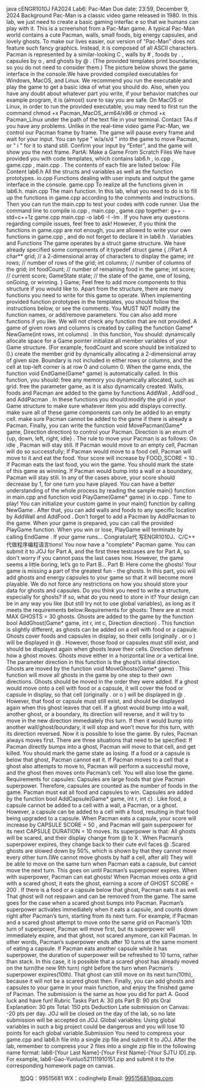 java cENGR1010J FA2024 Lab6: Pac-Man
Due date: 23:59, December 9, 2024
Background
Pac-Man is a classic video game released in 1980. In this lab, we just need to create a basic gaming
interfac e so that we humans can play with it.
This is a screenshot from a Pac-Man game. A typical Pac-Man world contains a cute Pacman, walls,
small foods, big energy capsules, and lovely ghosts.
To make our lives easier, our version of "Pac-Man" does not feature such fancy graphics. Instead, it is
composed of all ASCII characters. Pacman is represented by a similar-looking  C , walls by  # , foods
by  . , capsules by  o , and ghosts by  @ . (The provided templates print boundaries, so you do not
need to consider them.) The picture below shows the game interface in the console.We have provided compiled executables for Windows, MacOS, and Linux. We recommend you run
the executable and play the game to get a basic idea of what you should do. Also, when you have
any doubt about whatever part you write, if your behavior matches our example program, it is
(almost) sure to say you are safe.
On MacOS or Linux, in order to run the provided executable, you may need to first run the command
 chmod +x Pacman_MacOS_arm64/x86  or  chmod +x Pacman_Linux  under the path of the text file in your
terminal. Contact TAs if you have any problems.
Unlike in the real-time video game Pac-Man, we control our Pacman frame by frame. The game will
pause every frame and wait for your input. You can type " w/a/s/d " into the game to move Pacman,
or " i " for it to stand still. Confirm your input by “Enter”, and the game will show you the next frame.
PartA: Make a Game From Scratch
Files
We have provided you with code templates, which contains  lab6.h ,  io.cpp ,  game.cpp ,  main.cpp .
The contents of each file are listed below:
File Content
lab6.h All the structs and variables as well as the function prototypes.
io.cpp Functions dealing with user inputs and output the game interface in the console.
game.cpp To realize all the functions given in lab6.h.
main.cpp The main function.
In this lab, what you need to do is to fill up the functions in game.cpp according to the comments and
instructions. Then you can run the main.cpp to test your codes with code runner. Use the command
line to compile  io.cpp ,  main.cpp ,  game.cpp  together:
 g++ -std=c++1z game.cpp main.cpp -o lab6 -I -lm . If you have any questions regarding compile
issues, feel free to ask!
However, if you think the functions in  game.cpp  are not enough, you are allowed to write your
own functions in  game.cpp , and do not forget to declare it in  lab6.h .
Variables and Functions
The game operates by a  struct game  structure. We have already specified some components of it:typedef struct game {
//Part A
 char** grid; // a 2-dimensional array of characters to display the game;
 int rows; // number of rows of the grid;
 int columns; // number of columns of the grid;
 int foodCount; // number of remaining food in the game;
 int score; // current score;
 GameState state; // the state of the game, one of losing, onGoing, or winning.
} Game;
Feel free to add more components to this structure if you would like to.
Apart from the structure, there are many functions you need to write for this game to operate. When
implementing provided function prototypes in the templates, you should follow the instructions below,
or see the comments. You MUST NOT modify the function names, or add/remove parameters. You
can also add more functions if you like. We will not check any function that are not provided.
A game of given rows and columns is created by calling the function
 Game* NewGame(int rows, int columns) . In this function, You should:
dynamically allocate space for a Game pointer
initialize all member variables of your Game structure. (For example,  foodCount  and  score 
should be initialized to 0.)
create the member grid by dynamically allocating a 2-dimensional array of given size.
Boundary is not included in either rows or columns, and the cell at top-left corner is at row 0 and
column 0.
When the game ends, the function  void EndGame(Game* game)  is automatically called. In this function,
you should:
free any memory you dynamically allocated, such as grid.
free the parameter game, as it is also dynamically created.
Walls, foods and Pacman are added to the game by functions  AddWall ,  AddFood , and  AddPacman . In
these functions you should:modify the grid in your  Game  structure to make sure whatever item you add displays correctly.
make sure all of these game components can only be added to an empty cell.
make sure Pacman cannot be added to the game if there is already a Pacman.
Finally, you can write the function  void MovePacman(Game* game, Direction direction)  to control your
Pacman.  Direction  is an enum of  {up, down, left, right, idle}  . The rule to move your Pacman
is as follows:
On  idle , Pacman will stay still.
If Pacman would move to an empty cell, Pacman will do so successfully;
If Pacman would move to a food cell, Pacman will move to it and eat the food. Your score will
increase by  FOOD_SCORE = 10 . If Pacman eats the last food, you win the game. You should mark
the state of this game as winning.
If Pacman would bump into a wall or a boundary, Pacman will stay still.
In any of the cases above, your score should decrease by 1, for one turn you have played.
You can have a better understanding of the whole process by reading the sample  main()  function in
 main.cpp  and function  void PlayGame(Game* game)  in  io.cpp .
Time to play!
You can initialize your custom game in your  main()  function by calling  NewGame . After that, you can
add walls and foods to any specific location by  AddWall  and  AddFood . Don’t forget to add a Pacman
by AddPacman to the game.
When your game is prepared, you can call the provided  PlayGame  function. When you win or lose,
 PlayGame  will terminate by calling  EndGame .
If your game runs... Congratula代 写ENGR1010J、C/C++
代做程序编程语言tions! You now have a "complete" Pacman game. You can submit it to
JOJ for Part A, and the first three testcases are for Part A, so don't worry if you cannot pass the last
cases now. However, the game seems a little boring, let’s go to Part B...
Part B: Here come the ghosts!
Your game is missing a part of the greatest fun - the ghosts. In this part, you will add ghosts and
energy capsules to your game so that it will become more playable.
We do not force any restrictions on how you should store your data for ghosts and capsules. Do you
think you need to write a structure, especially for ghosts? If so, what do you need to store in it? Your
design can be in any way you like (but still try not to use global variables), as long as it meets the
requirements below:Requirements for ghosts:
There are at most  MAX GHOSTS = 30  ghosts.
Ghosts are added to the game by the function
 bool AddGhost(Game* game, int r, int c, Direction direction) .
This function is slightly different, as ghosts can be added on a cell with food or a capsule.
Ghosts cover foods and capsules in display, so their cells (originally  .  or  o ) will be
displayed in  @ . However, those food or capsules must still exist, and should be displayed
again when ghosts leave their cells.
 Direction  defines how a ghost moves. Ghosts move either in a horizontal line or a vertical
line. The parameter  direction  in this function is the ghost’s initial direction.
Ghosts are moved by the function  void MoveGhosts(Game* game) .
This function will move all ghosts in the game by one step to their own directions.
Ghosts should be moved in the order they were added.
If a ghost would move onto a cell with food or a capsule, it will cover the food or capsule in
display, so that cell (originally  .  or  o ) will be displayed in  @ . However, that food or capsule
must still exist, and should be displayed again when this ghost leaves that cell.
If a ghost would bump into a wall, another ghost, or a boundary, its direction will reverse,
and it will try to move in the new direction immediately this turn. If then it would bump into
another wall/ghost/boundary, it will stop and won’t move for this turn, with its direction
reversed.
Now it is possible to lose the game. By rules, Pacman always moves first. There are three situations
that need to be specified:
If Pacman directly bumps into a ghost, Pacman will move to that cell, and get killed. You should
mark the game state as losing.
If a food or a capsule is below that ghost, Pacman cannot eat it.
If Pacman moves to a cell that a ghost also attempts to move to, Pacman will perform a
successful move, and the ghost then moves onto Pacman’s cell. You will also lose the game.
Requirements for capsules:
Capsules are large foods that give Pacman superpower. Therefore, capsules are counted as the
number of foods in the game. Pacman must eat all food and capsules to win.
Capsules are added by the function  bool AddCapsule(Game* game, int r, int c) . Like food, a
capsule cannot be added to a cell with a wall, a Pacman, or a ghost. However, a capsule can be
added to a cell with a food, resulting in that food being upgraded to a capsule.
When Pacman eats a capsule, your score will increase by  CAPSULE SCORE = 50 , and Pacman will
gain superpower for its next  CAPSULE DURATION = 10  moves. Its superpower is that:
All ghosts will be scared, and their display change from  @  to  X . When Pacman’s
superpower expires, they change back to their cute evil faces  @ .Scared ghosts are slowed down by 50%, which is shown by that they cannot move every
other turn.(We cannot move ghosts by half a cell, after all) They will be able to move on the
same turn when Pacman eats a capsule, but cannot move the next turn. This goes on until
Pacman’s superpower expires.
When with superpower, Pacman can eat ghosts! When Pacman moves onto a grid with a
scared ghost, it eats the ghost, earning a score of  GHOST SCORE = 200 . If there is a food or a
capsule below that ghost, Pacman eats it as well. That ghost will not respawn and can be
removed from the game. The same goes for the case when a scared ghost bumps into
Pacman.
Pacman’s superpower activates immediately when it eats a capsule, and counts down right after
Pacman’s turn, starting from its next turn. For example, if Pacman and a scared ghost attempt to
move onto the same grid on Pacman’s 10th turn of superpower, Pacman will move first, but its
superpower will immediately expire, and that ghost, not scared anymore, can kill Pacman. In
other words, Pacman’s superpower ends after 10 turns at the same moment of eating a capsule.
If Pacman eats another capsule while it has superpower, the duration of superpower will be
refreshed to 10 turns, rather than stack. In this case, it is possible that a scared ghost has
already moved on the turn(the new 9th turn) right before the turn when Pacman’s superpower
expires(10th). That ghost can still move on its next turn(10th), because it will not be a scared
ghost then.
Finally, you can add ghosts and capsules to your game in your main function, and enjoy the finished
game of Pacman. The submission is the same as how you did for part A. Good luck and have fun!
Rubric
Tasks
Part A: 30 pts
Part B: 90 pts
Oral Explanation: 30 pts
Total: 150 pts
Deduction
Late submission on Canvas: -20 pts per day. JOJ will be closed on the day of the lab, so no late
submission will be accepted on JOJ.
Global variables: Using global variables in such a big project could be dangerous and you will
lose 10 points for each global variable.Submission
You need to compress your  game.cpp  and  lab6.h  file into a single zip file and submit it to JOJ.
After the lab, remember to compress your 2 files into a single zip file in the following name format:
lab6-[Your Last Name]-[Your First Name]-[Your SJTU ID].zip. For example, lab6-Gao-Yunluo521111910151.zip
and submit it to the corresponding homework page on canvas.

         
加QQ：99515681  WX：codinghelp  Email: 99515681@qq.com

